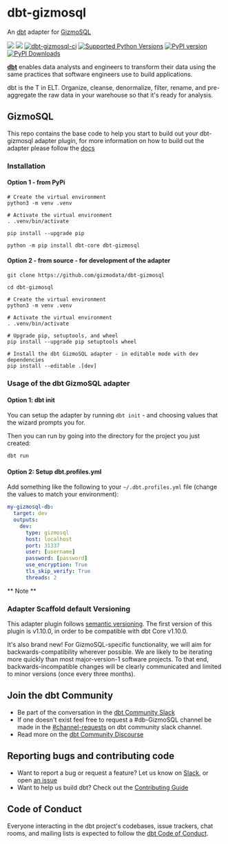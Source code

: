 # dbt-gizmosql
An [dbt](https://www.getdbt.com/product/what-is-dbt) adapter for [GizmoSQL](https://gizmodata.com/gizmosql)

[<img src="https://img.shields.io/badge/GitHub-gizmodata%2Fdbt--gizmosql-blue.svg?logo=Github">](https://github.com/gizmodata/dbt-gizmosql)
[<img src="https://img.shields.io/badge/GitHub-gizmodata%2Fgizmosql--public-blue.svg?logo=Github">](https://github.com/gizmodata/gizmosql-public)
[![dbt-gizmosql-ci](https://github.com/gizmodata/dbt-gizmosql/actions/workflows/ci.yml/badge.svg)](https://github.com/gizmodata/dbt-gizmosql/actions/workflows/ci.yml)
[![Supported Python Versions](https://img.shields.io/pypi/pyversions/dbt-gizmosql)](https://pypi.org/project/dbt-gizmosql/)
[![PyPI version](https://badge.fury.io/py/dbt-gizmosql.svg)](https://badge.fury.io/py/dbt-gizmosql)
[![PyPI Downloads](https://img.shields.io/pypi/dm/dbt-gizmosql.svg)](https://pypi.org/project/dbt-gizmosql/)

**[dbt](https://www.getdbt.com/)** enables data analysts and engineers to transform their data using the same practices that software engineers use to build applications.

dbt is the T in ELT. Organize, cleanse, denormalize, filter, rename, and pre-aggregate the raw data in your warehouse so that it's ready for analysis.

## GizmoSQL
This repo contains the base code to help you start to build out your dbt-gizmosql adapter plugin, for more information on how to build out the adapter please follow the [docs](https://docs.getdbt.com/docs/contributing/building-a-new-adapter)

### Installation

#### Option 1 - from PyPi
```shell
# Create the virtual environment
python3 -m venv .venv

# Activate the virtual environment
. .venv/bin/activate

pip install --upgrade pip

python -m pip install dbt-core dbt-gizmosql
```

#### Option 2 - from source - for development of the adapter
```shell
git clone https://github.com/gizmodata/dbt-gizmosql

cd dbt-gizmosql

# Create the virtual environment
python3 -m venv .venv

# Activate the virtual environment
. .venv/bin/activate

# Upgrade pip, setuptools, and wheel
pip install --upgrade pip setuptools wheel

# Install the dbt GizmoSQL adapter - in editable mode with dev dependencies
pip install --editable .[dev]
```

### Usage of the dbt GizmoSQL adapter

#### Option 1: dbt init
You can setup the adapter by running `dbt init` - and choosing values that the wizard prompts you for.   

Then you can run by going into the directory for the project you just created:
```bash
dbt run
```

#### Option 2: Setup dbt.profiles.yml
Add something like the following to your `~/.dbt.profiles.yml` file (change the values to match your environment):
```yaml
my-gizmosql-db:
  target: dev
  outputs:
    dev:
      type: gizmosql
      host: localhost
      port: 31337
      user: [username]
      password: [password]
      use_encryption: True
      tls_skip_verify: True
      threads: 2
```

** Note **
### Adapter Scaffold default Versioning
This adapter plugin follows [semantic versioning](https://semver.org/). The first version of this plugin is v1.10.0, in order to be compatible with dbt Core v1.10.0.

It's also brand new! For GizmoSQL-specific functionality, we will aim for backwards-compatibility wherever possible. We are likely to be iterating more quickly than most major-version-1 software projects. To that end, backwards-incompatible changes will be clearly communicated and limited to minor versions (once every three months).

## Join the dbt Community

- Be part of the conversation in the [dbt Community Slack](http://community.getdbt.com/)
- If one doesn't exist feel free to request a #db-GizmoSQL channel be made in the [#channel-requests](https://getdbt.slack.com/archives/C01D8J8AJDA) on dbt community slack channel.
- Read more on the [dbt Community Discourse](https://discourse.getdbt.com)

## Reporting bugs and contributing code

- Want to report a bug or request a feature? Let us know on [Slack](http://community.getdbt.com/), or open [an issue](https://github.com/dbt-labs/dbt-redshift/issues/new)
- Want to help us build dbt? Check out the [Contributing Guide](https://github.com/dbt-labs/dbt/blob/HEAD/CONTRIBUTING.md)

## Code of Conduct

Everyone interacting in the dbt project's codebases, issue trackers, chat rooms, and mailing lists is expected to follow the [dbt Code of Conduct](https://community.getdbt.com/code-of-conduct).